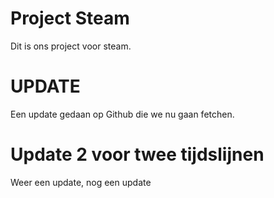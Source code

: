 # Project Steam
Dit is ons project voor steam. 

# UPDATE
Een update gedaan op Github die we nu gaan fetchen.

# Update 2 voor twee tijdslijnen
Weer een update, nog een update
